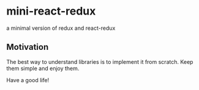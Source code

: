 # mini-react-redux
a minimal version of redux and react-redux

## Motivation
The best way to understand libraries is to implement it from scratch. Keep them simple and enjoy them.


Have a good life!
